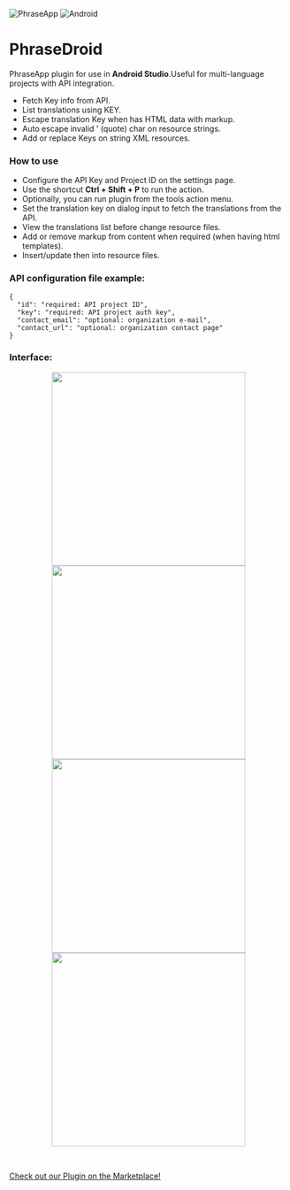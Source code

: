 ![PhraseApp](https://img.shields.io/badge/PhraseApp-blue) ![Android](https://img.shields.io/badge/ANDROID-green)

# PhraseDroid
PhraseApp plugin for use in <strong>Android Studio</strong>.Useful for multi-language projects with API integration.

- Fetch Key info from API.
- List translations using KEY.
- Escape translation Key when has HTML data with markup.
- Auto escape invalid ' (quote) char on resource strings.
- Add or replace Keys on string XML resources.

### How to use
- Configure the API Key and Project ID on the settings page.
- Use the shortcut <strong>Ctrl + Shift + P</strong> to run the action.
- Optionally, you can run plugin from the tools action menu.
- Set the translation key on dialog input to fetch the translations from the API.
- View the translations list before change resource files.
- Add or remove markup from content when required (when having html templates).
- Insert/update then into resource files.

### API configuration file example:
```
{
  "id": "required: API project ID",
  "key": "required: API project auth key",
  "contact_email": "optional: organization e-mail",
  "contact_url": "optional: organization contact page"
}
```

### Interface:
<p align="center" width="100%">
    <img src="https://github.com/thiago-you/phrase-droid/assets/23344256/7b3fe4c3-3c83-48f5-a676-c89aba72467a" width="350"/>
    <img src="https://github.com/thiago-you/phrase-droid/assets/23344256/87832a04-0d65-4e77-8282-5e63cefbed91" width="350"/>
    <img src="https://github.com/thiago-you/phrase-droid/assets/23344256/7af01437-cea5-4729-833f-75d03b4ba73e" width="350"/>
    <img src="https://github.com/thiago-you/phrase-droid/assets/23344256/04107dcb-9e72-4a72-97aa-57f2d58f1746" width="350"/>
</p>

<br>

[Check out our Plugin on the Marketplace!](https://thiago-you.github.io/phrase-droid/index.html)

